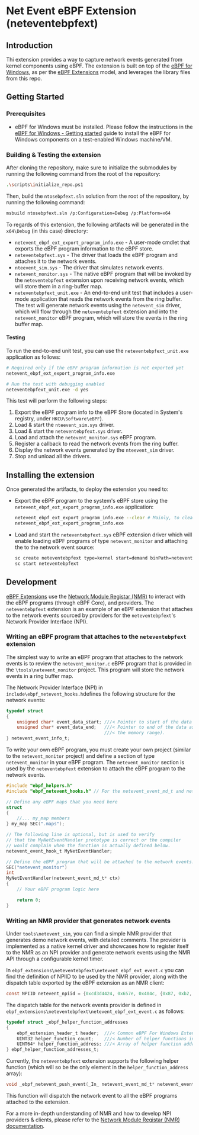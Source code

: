 # Net Event eBPF Extension (neteventebpfext)

## Introduction

Thi extension provides a way to capture network events generated from kernel components using eBPF. The extension is built on top of
the [eBPF for Windows](https://github.com/microsoft/ebpf-for-windows), as per the [eBPF Extensions](https://github.com/microsoft/ebpf-for-windows/blob/main/docs/eBpfExtensions.md) model,
and leverages the library files from this repo.

## Getting Started

### Prerequisites

- eBPF for Windows must be installed. Please follow the instructions in the [eBPF for Windows - Getting started](https://github.com/microsoft/ebpf-for-windows/blob/main/docs/GettingStarted.md)
guide to install the eBPF for Windows components on a test-enabled Windows machine/VM.

### Building & Testing the extension

After cloning the repository, make sure to initialize the submodules by running the following command from the root of the repository:

```bash
.\scripts\initialize_repo.ps1
```

Then, build the `ntosebpfext.sln` solution from the root of the repository, by running the following command:

```bash
msbuild ntosebpfext.sln /p:Configuration=Debug /p:Platform=x64
```

To regards of this extension, the following artifacts will be generated in the `x64\Debug` (in this case) directory:

- `netevent_ebpf_ext_export_program_info.exe` - A user-mode cmdlet that exports the eBPF program information to the eBPF store.
- `neteventebpfext.sys` - The driver that loads the eBPF program and attaches it to the network events.
- `nteevent_sim.sys` - The driver that simulates network events.
- `netevent_monitor.sys` - The native eBPF program that will be invoked by the `neteventebpfext` extension upon receiving network events,
which will store them in a ring-buffer map.
- `neteventebpfext_unit.exe` - An end-to-end unit test that includes a user-mode application that reads the network events from the ring buffer.
The test will generate network events using the `netevent_sim` driver, which will flow through the `neteventebpfext` extension and into the
`netevent_monitor` eBPF program, which will store the events in the ring buffer map.

#### Testing

To run the end-to-end unit test, you can use the `neteventebpfext_unit.exe` application as follows:

```bash
# Required only if the eBPF program information is not exported yet
netevent_ebpf_ext_export_program_info.exe

# Run the test with debugging enabled
neteventebpfext_unit.exe -d yes
```

This test will perform the following steps:

1. Export the eBPF program info to the eBPF Store (located in System's registry, under `HKCU\Software\eBPF`).
1. Load & start the `nteevent_sim.sys` driver.
1. Load & start the `neteventebpfext.sys` driver.
1. Load and attach the `netevent_monitor.sys` eBPF program.
1. Register a callback to read the network events from the ring buffer.
1. Display the network events generated by the `nteevent_sim` driver.
1. Stop and unload all the drivers.

## Installing the extension

Once generated the artifacts, to deploy the extension you need to:

- Export the eBPF program to the system's eBPF store using the `netevent_ebpf_ext_export_program_info.exe` application:

    ```bash
    netevent_ebpf_ext_export_program_info.exe --clear # Mainly, to clear-out any previous eBPF program information related to this program type.
    netevent_ebpf_ext_export_program_info.exe
    ```

- Load and start the `neteventebpfext.sys` eBPF extension driver which will enable loading eBPF programs of type `netevent_monitor`
and attaching the to the network event source:

    ```bash
    sc create neteventebpfext type=kernel start=demand binPath=neteventebpfext.sys
    sc start neteventebpfext
    ```

## Development

[eBPF Extensions](https://github.com/microsoft/ebpf-for-windows/blob/main/docs/eBpfExtensions.md) use
the [Network Module Registar (NMR)](https://learn.microsoft.com/en-us/windows-hardware/drivers/network/network-module-registrar2)
to interact with the eBPF programs (through eBPF Core), and providers. The `neteventebpfext` extension is an example of an eBPF extension that attaches
to the network events sourced by providers for the `neteventebpfext`'s Network Provider Interface (NPI).

### Writing an eBPF program that attaches to the `neteventebpfext` extension

The simplest way to write an eBPF program that attaches to the network events is to review the `netevent_monitor.c` eBPF program that is
provided in the `\tools\netevent_monitor` project. This program will store the network events in a ring buffer map.

The Network Provider Interface (NPI) in `include\ebpf_netevent_hooks.h`defines the following structure for the network events:

```c
typedef struct
{
    unsigned char* event_data_start; ///< Pointer to start of the data associated with the event.
    unsigned char* event_data_end;   ///< Pointer to end of the data associated with the event (i.e. first byte *outside*
                                     ///< the memory range).
} netevent_event_info_t;
```

To write your own eBPF program, you must create your own project (similar to the `netevent_monitor` project) and define a section
of type `netevent_monitor` in your eBPF program. The `netevent_monitor` section is used by the `neteventebpfext` extension to attach
the eBPF program to the network events.

```c
#include "ebpf_helpers.h"
#include "ebpf_netevent_hooks.h" // For the netevent_event_md_t and netevent_event_hook_t definitions.

// Define any eBPF maps that you need here
struct
{
    //... my_map members
} my_map SEC(".maps");

// The following line is optional, but is used to verify
// that the MyNetEventHandler prototype is correct or the compiler
// would complain when the function is actually defined below.
netevent_event_hook_t MyNetEventHandler;

// Define the eBPF program that will be attached to the network events.
SEC("netevent_monitor")
int
MyNetEventHandler(netevent_event_md_t* ctx)
{
    // Your eBPF program logic here

    return 0;
}
```

### Writing an NMR provider that generates network events

Under `tools\netevent_sim`, you can find a simple NMR provider that generates demo network events, with detailed comments.
The provider is implemented as a native kernel driver and showcases how to register itself to the NMR as an NPI provider and generate network events using the NMR API through a configurable kernel timer.

In `ebpf_extensions\neteventebpfext\netevent_ebpf_ext_event.c` you can find the definition of NPIID to be used by the NMR provider,
along with the dispatch table exported by the eBPF extension as an NMR client:

```c
const NPIID netevent_npiid = {0xcd3d4424, 0x657e, 0x404c, {0x87, 0xb2, 0xac, 0xf9, 0x28, 0x2c, 0xdd, 0x82}};
```

The dispatch table for the network events provider is defined in `ebpf_extensions\neteventebpfext\netevent_ebpf_ext_event.c` as follows:

```c
typedef struct _ebpf_helper_function_addresses
{
    ebpf_extension_header_t header;  ///< Common eBPF For Windows Extension header.
    UINT32 helper_function_count;    ///< Number of helper functions in the dispatch table.
    UINT64* helper_function_address; ///< Array of helper function addresses.
} ebpf_helper_function_addresses_t;
```

Currently, the `neteventebpfext` extension supports the following helper function (which will so be the only element in the `helper_function_address` array):

```c
void _ebpf_netevent_push_event(_In_ netevent_event_md_t* netevent_event)
```

This function will dispatch the network event to all the eBPF programs attached to the extension.

For a more in-depth understanding of NMR and how to develop NPI providers & clients, please refer to the
[Network Module Registar (NMR) documentation](https://learn.microsoft.com/en-us/windows-hardware/drivers/network/network-module-registrar2).
